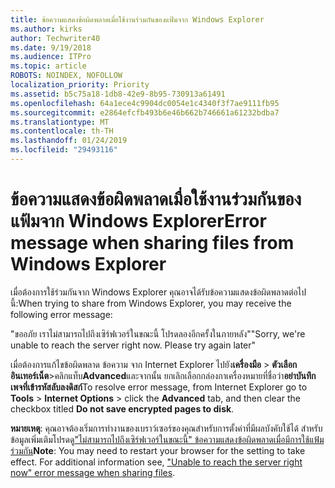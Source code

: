 ```yaml
---
title: ข้อความแสดงข้อผิดพลาดเมื่อใช้งานร่วมกันของแฟ้มจาก Windows Explorer
ms.author: kirks
author: Techwriter40
ms.date: 9/19/2018
ms.audience: ITPro
ms.topic: article
ROBOTS: NOINDEX, NOFOLLOW
localization_priority: Priority
ms.assetid: b5c75a18-1db8-42e9-8b95-730913a61491
ms.openlocfilehash: 64a1ece4c9904dc0054e1c4340f3f7ae9111fb95
ms.sourcegitcommit: e2864efcfb493b6e46b662b746661a61232bdba7
ms.translationtype: MT
ms.contentlocale: th-TH
ms.lasthandoff: 01/24/2019
ms.locfileid: "29493116"
---
```

# <a name="error-message-when-sharing-files-from-windows-explorer"></a><span data-ttu-id="d787a-102">ข้อความแสดงข้อผิดพลาดเมื่อใช้งานร่วมกันของแฟ้มจาก Windows Explorer</span><span class="sxs-lookup"><span data-stu-id="d787a-102">Error message when sharing files from Windows Explorer</span></span>

<span data-ttu-id="d787a-103">เมื่อต้องการใช้ร่วมกันจาก Windows Explorer คุณอาจได้รับข้อความแสดงข้อผิดพลาดต่อไปนี้:</span><span class="sxs-lookup"><span data-stu-id="d787a-103">When trying to share from Windows Explorer, you may receive the following error message:</span></span>
  
<span data-ttu-id="d787a-p101">"ขออภัย เราไม่สามารถไปถึงเซิร์ฟเวอร์ในขณะนี้ โปรดลองอีกครั้งในภายหลัง"</span><span class="sxs-lookup"><span data-stu-id="d787a-p101">"Sorry, we're unable to reach the server right now. Please try again later"</span></span>
  
<span data-ttu-id="d787a-106">เมื่อต้องการแก้ไขข้อผิดพลาด ข้อความ จาก Internet Explorer ไปยัง**เครื่องมือ** \> **ตัวเลือกอินเทอร์เน็ต**\>คลิกแท็บ**Advanced**และจากนั้น ยกเลิกเลือกกล่องกาเครื่องหมายที่ชื่อว่า**อย่าบันทึกเพจที่เข้ารหัสลับลงดิสก์**</span><span class="sxs-lookup"><span data-stu-id="d787a-106">To resolve error message, from Internet Explorer go to **Tools** \> **Internet Options** \> click the **Advanced** tab, and then clear the checkbox titled **Do not save encrypted pages to disk**.</span></span> 
  
 <span data-ttu-id="d787a-p102">**หมายเหตุ**: คุณอาจต้องเริ่มการทำงานของเบราว์เซอร์ของคุณสำหรับการตั้งค่าที่มีผลบังคับใช้ได้ สำหรับข้อมูลเพิ่มเติมโปรดดู["ไม่สามารถไปถึงเซิร์ฟเวอร์ในขณะนี้" ข้อความแสดงข้อผิดพลาดเมื่อมีการใช้แฟ้มร่วมกัน](https://go.microsoft.com/fwlink/?linkid=2022914)</span><span class="sxs-lookup"><span data-stu-id="d787a-p102">**Note**: You may need to restart your browser for the setting to take effect. For additional information see, ["Unable to reach the server right now" error message when sharing files](https://go.microsoft.com/fwlink/?linkid=2022914).</span></span>
  

